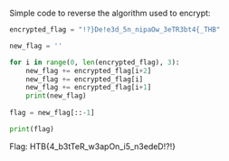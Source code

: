 Simple code to reverse the algorithm used to encrypt:
```python
encrypted_flag = "!?}De!e3d_5n_nipaOw_3eTR3bt4{_THB"

new_flag = ''

for i in range(0, len(encrypted_flag), 3):
    new_flag += encrypted_flag[i+2]
    new_flag += encrypted_flag[i]
    new_flag += encrypted_flag[i+1]
    print(new_flag)
    
flag = new_flag[::-1]

print(flag)
```

Flag: HTB{4_b3tTeR_w3apOn_i5_n3edeD!?!}